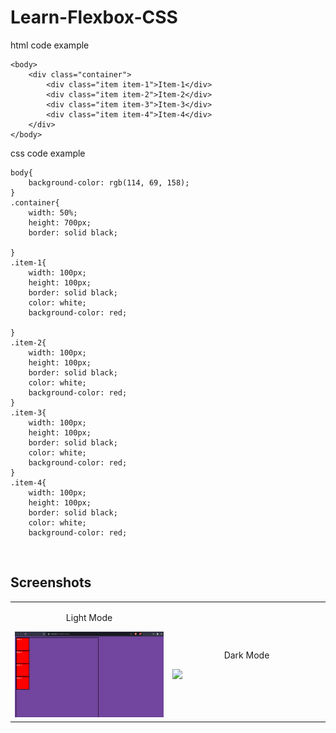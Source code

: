 # Learn-Flexbox-CSS
html code example

```
<body>
    <div class="container">
        <div class="item item-1">Item-1</div>
        <div class="item item-2">Item-2</div>
        <div class="item item-3">Item-3</div>
        <div class="item item-4">Item-4</div>
    </div>
</body>
```
css code example
```
body{
    background-color: rgb(114, 69, 158);
}
.container{
    width: 50%;
    height: 700px;
    border: solid black;

}
.item-1{
    width: 100px;
    height: 100px;
    border: solid black;
    color: white;
    background-color: red;
    
}
.item-2{
    width: 100px;
    height: 100px;
    border: solid black;
    color: white;
    background-color: red;
}
.item-3{
    width: 100px;
    height: 100px;
    border: solid black;
    color: white;
    background-color: red;
}
.item-4{
    width: 100px;
    height: 100px;
    border: solid black;
    color: white;
    background-color: red;
```

<br>

## Screenshots



<table width="100%"> 
<tr>

<td width="50%">
<p align="center">
Light Mode
</p>
<img src="https://github.com/shaloofsaleem/Learn-Flexbox-CSS/blob/main/pictures/Screenshot%20from%202023-04-26%2023-22-47.png?raw=true">  
</td>
  <td width="50%">      
<p align="center">
Dark Mode
</p>
<img src="https://github.com/Jauharmuhammed/README-Template/blob/main/assets/dark-mode.png">
</td> 
</table>
<br/>
